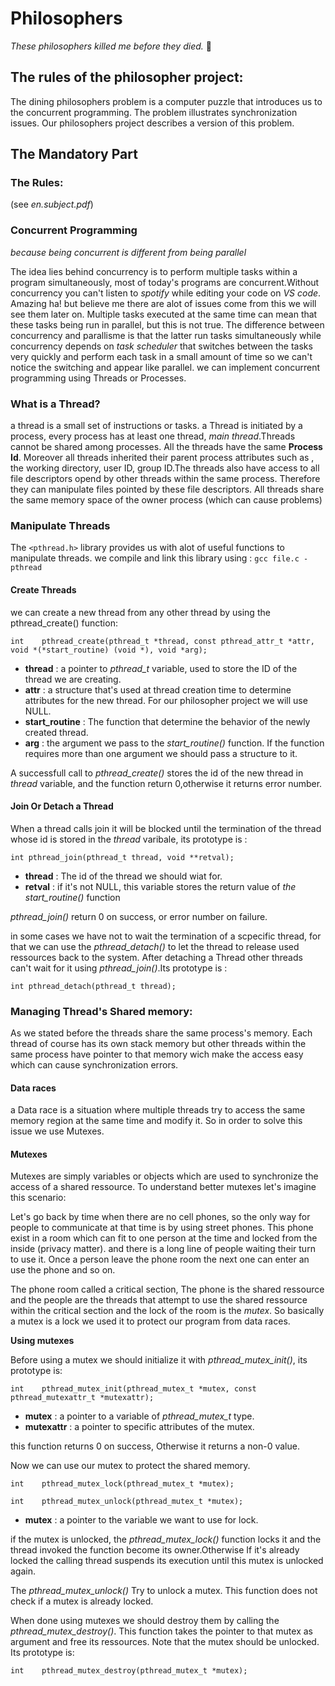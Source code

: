 # Philosophers

*These philosophers killed me before they died.* 🙂

## The rules of the philosopher project:

The dining philosophers problem is a computer puzzle that introduces us to the concurrent programming. The problem illustrates synchronization issues. Our philosophers project describes a version of this problem.

## The Mandatory Part

### The Rules:

(see *en.subject.pdf*)

### Concurrent Programming

*because being concurrent is different from being parallel*

The idea lies behind concurrency is to perform multiple tasks within a program simultaneously, most of today's programs are concurrent.Without concurrency you can't listen to *spotify* while editing your code on *VS code*. Amazing ha! but believe me there are alot of issues come from this we will see them later on.
Multiple tasks executed at the same time can mean that these tasks being run in parallel, but this is not true. The difference between concurrency and parallisme is that the latter run tasks simultaneously while concurrency depends on *task scheduler* that switches between the tasks very quickly and perform each task in a small amount of time so we can't notice the switching and appear like parallel.
we can implement concurrent programming using Threads or Processes.

### What is a Thread?

a thread is a small set of instructions or tasks. a Thread is initiated by a process, every process has at least one thread, *main thread*.Threads cannot be shared among processes.
All the threads have the same **Process Id**. Moreover all threads inherited their parent process attributes such as , the working directory, user ID, group ID.The threads also have access to all file descriptors opend by other threads within the same process. Therefore they can manipulate files pointed by these file descriptors. All threads share the same memory space of the owner process (which can cause problems)

### Manipulate Threads

The `<pthread.h>` library provides us with alot of useful functions to manipulate threads.
we compile and link this library using : `gcc file.c -pthread`

#### Create Threads

we can create a new thread from any other thread by using the pthread_create() function:

`int	pthread_create(pthread_t *thread, const pthread_attr_t *attr, void *(*start_routine) (void *), void *arg);`

- **thread** : a pointer to *pthread_t* variable, used to store the ID of the thread we are creating.
- **attr** : a structure that's used at thread creation time to determine attributes for the new thread. For our philosopher project we will use NULL.
- **start_routine** : The function that determine the behavior of the newly created thread.
- **arg** : the argument we pass to the *start_routine()* function. If the function requires more than one argument we should pass a structure to it.

A successfull call to *pthread_create()* stores the id of the new thread in *thread* variable, and the function return 0,otherwise it returns error number.

#### Join Or Detach a Thread

When a thread calls join it will be blocked until the termination of the thread whose id is stored in the *thread* varibale, its prototype is :

`int pthread_join(pthread_t thread, void **retval);`

- **thread** : The id of the thread we should wiat for.
- **retval** : if it's not NULL, this variable stores the return value of *the start_routine()* function

*pthread_join()* return 0 on success, or error number on failure.

in some cases we have not to wait the termination of a scpecific thread, for that we can use the *pthread_detach()* to let the thread to release used ressources back to the system.
After detaching a Thread other threads can't wait for it using *pthread_join()*.Its prototype is :

`int pthread_detach(pthread_t thread);`

### Managing Thread's Shared memory:

As we stated before the threads share the same process's memory. Each thread of course has its own stack memory but other threads within the same process have pointer to that memory wich make the access easy which can cause synchronization errors.

#### Data races
a Data race is a situation where multiple threads try to access the same memory region at the same time and modify it. So in order to solve this issue we use Mutexes.

#### Mutexes

Mutexes are simply variables or objects which are used to synchronize the access of a shared ressource. To understand better mutexes let's imagine this scenario:

Let's go back by time when there are no cell phones, so the only way for people to communicate at that time is by using street phones. This phone exist in a room which can fit to one person at the time and locked from the inside (privacy matter). and there is a long line of people waiting their turn to use it. Once a person leave the phone room the next one can enter an use the phone and so on.

The phone room called a critical section, The phone is the shared ressource and the people are the threads that attempt to use the shared ressource within the critical section
and the lock of the room is the *mutex*. So basically a mutex is a lock we used it to protect our program from data races.

**Using mutexes**

Before using a mutex we should initialize it with *pthread_mutex_init()*, its prototype is:

`int	pthread_mutex_init(pthread_mutex_t *mutex, const pthread_mutexattr_t *mutexattr);`

- **mutex** : a pointer to a variable of *pthread_mutex_t* type.
- **mutexattr** : a pointer to specific attributes of the mutex.

this function returns 0 on success, Otherwise it returns a non-0 value.

Now we can use our mutex to protect the shared memory.

`int	pthread_mutex_lock(pthread_mutex_t *mutex);`

`int	pthread_mutex_unlock(pthread_mutex_t *mutex);`

- **mutex** : a pointer to the variable we want to use for lock.

if the mutex is unlocked, the *pthread_mutex_lock()* function locks it and the thread invoked the function become its owner.Otherwise If it's already locked the calling thread suspends its execution until this mutex is unlocked again.

The *pthread_mutex_unlock()* Try to unlock a mutex. This function does not check if a mutex is already locked.

When done using mutexes we should destroy them by calling the *pthread_mutex_destroy()*. This function takes the pointer to that mutex as argument and free its ressources. Note that the mutex should be unlocked. Its prototype is:

`int	pthread_mutex_destroy(pthread_mutex_t *mutex);`


